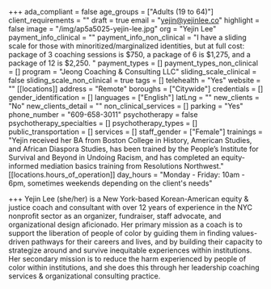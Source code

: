 +++
ada_compliant = false
age_groups = ["Adults (19 to 64)"]
client_requirements = ""
draft = true
email = "yejin@yejinlee.co"
highlight = false
image = "/img/ap5a5025-yejin-lee.jpg"
org = "Yejin Lee"
payment_info_clinical = ""
payment_info_non_clinical = "I have a sliding scale for those with minoritized/marginalized identities, but at full cost: package of 3 coaching sessions is $750, a package of 6 is $1,275, and a package of 12 is $2,250. "
payment_types = []
payment_types_non_clinical = []
program = "Jeong Coaching & Consulting LLC"
sliding_scale_clinical = false
sliding_scale_non_clinical = true
tags = []
telehealth = "Yes"
website = ""
[[locations]]
address = "Remote"
boroughs = ["Citywide"]
credentials = []
gender_identification = []
languages = ["English"]
latLng = ""
new_clients = "No"
new_clients_detail = ""
non_clinical_services = []
parking = "Yes"
phone_number = "609-658-3011"
psychotherapy = false
psychotherapy_specialties = []
psychotherapy_types = []
public_transportation = []
services = []
staff_gender = ["Female"]
trainings = "Yejin received her BA from Boston College in History, American Studies, and African Diaspora Studies, has been trained by the People’s Institute for Survival and Beyond in Undoing Racism, and has completed an equity-informed mediation basics training from Resolutions Northwest."
[[locations.hours_of_operation]]
day_hours = "Monday - Friday: 10am - 6pm, sometimes weekends depending on the client's needs"

+++
Yejin Lee (she/her) is a New York-based Korean-American equity & justice coach and consultant with over 12 years of experience in the NYC nonprofit sector as an organizer, fundraiser, staff advocate, and organizational design aficionado. Her primary mission as a coach is to support the liberation of people of color by guiding them in finding values-driven pathways for their careers and lives, and by building their capacity to strategize around and survive inequitable experiences within institutions. Her secondary mission is to reduce the harm experienced by people of color within institutions, and she does this through her leadership coaching services & organizational consulting practice.